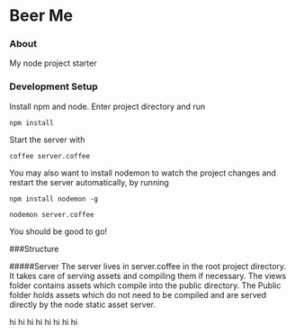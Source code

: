 Beer Me
======

### About



My node project starter
### Development Setup

Install npm and node. 
Enter project directory and run 

`npm install`

Start the server with 

`coffee server.coffee`

You may also want to install nodemon to watch the project changes and restart the server automatically, by running

`npm install nodemon -g`

`nodemon server.coffee`

You should be good to go!  

###Structure

#####Server
The server lives in server.coffee in the root project directory.  It takes care of serving assets and compiling them if necessary.  The views folder contains assets which compile into the public directory.  The Public folder holds assets which do not need to be compiled and are served directly by the node static asset server.  







hi
hi
hi
hi
hi
hi
hi
hi
